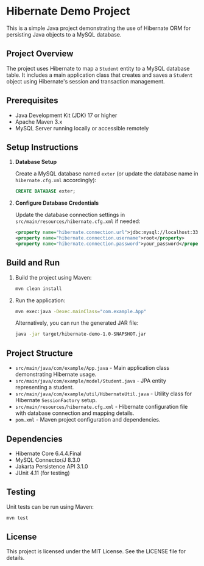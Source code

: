# Hibernate Demo Project

This is a simple Java project demonstrating the use of Hibernate ORM for persisting Java objects to a MySQL database.

## Project Overview

The project uses Hibernate to map a `Student` entity to a MySQL database table. It includes a main application class that creates and saves a `Student` object using Hibernate's session and transaction management.

## Prerequisites

- Java Development Kit (JDK) 17 or higher
- Apache Maven 3.x
- MySQL Server running locally or accessible remotely

## Setup Instructions

1. **Database Setup**

   Create a MySQL database named `exter` (or update the database name in `hibernate.cfg.xml` accordingly):

   ```sql
   CREATE DATABASE exter;
   ```

2. **Configure Database Credentials**

   Update the database connection settings in `src/main/resources/hibernate.cfg.xml` if needed:

   ```xml
   <property name="hibernate.connection.url">jdbc:mysql://localhost:3306/exter</property>
   <property name="hibernate.connection.username">root</property>
   <property name="hibernate.connection.password">your_password</property>
   ```

## Build and Run

1. Build the project using Maven:

   ```bash
   mvn clean install
   ```

2. Run the application:

   ```bash
   mvn exec:java -Dexec.mainClass="com.example.App"
   ```

   Alternatively, you can run the generated JAR file:

   ```bash
   java -jar target/hibernate-demo-1.0-SNAPSHOT.jar
   ```

## Project Structure

- `src/main/java/com/example/App.java` - Main application class demonstrating Hibernate usage.
- `src/main/java/com/example/model/Student.java` - JPA entity representing a student.
- `src/main/java/com/example/util/HibernateUtil.java` - Utility class for Hibernate `SessionFactory` setup.
- `src/main/resources/hibernate.cfg.xml` - Hibernate configuration file with database connection and mapping details.
- `pom.xml` - Maven project configuration and dependencies.

## Dependencies

- Hibernate Core 6.4.4.Final
- MySQL Connector/J 8.3.0
- Jakarta Persistence API 3.1.0
- JUnit 4.11 (for testing)

## Testing

Unit tests can be run using Maven:

```bash
mvn test
```

## License

This project is licensed under the MIT License. See the LICENSE file for details.
